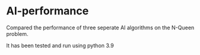 # AI-performance

Compared the performance of three seperate AI algorithms on the N-Queen problem.

It has been tested and run using python 3.9

